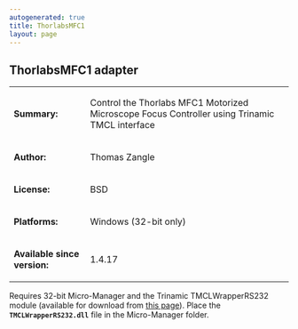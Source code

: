 ```yaml
---
autogenerated: true
title: ThorlabsMFC1
layout: page
---
```


## ThorlabsMFC1 adapter

<table cellspacing=3>
<tr>
<td markdown="1">

**Summary:**

</td>
<td markdown="1" valign="top">

Control the Thorlabs MFC1 Motorized Microscope Focus Controller using
Trinamic TMCL interface

</td>
</tr>
<tr>
<td markdown="1">

**Author:**

</td>
<td markdown="1">

Thomas Zangle

</td>
</tr>
<tr>
<td markdown="1">

**License:**

</td>
<td markdown="1">

BSD

</td>
</tr>
<tr>
<td markdown="1">

**Platforms:**

</td>
<td markdown="1">

Windows (32-bit only)

</td>
</tr>
<tr>
<td markdown="1">

**Available since version:**

</td>
<td markdown="1">

1.4.17

</td>
</tr>
</table>

Requires 32-bit Micro-Manager and the Trinamic TMCLWrapperRS232 module
(available for download from [this
page](https://www.trinamic.com/support/help-center/discontinued-products/discontinued-details/tmcm-610/)).
Place the **`TMCLWrapperRS232.dll`** file in the Micro-Manager folder.

